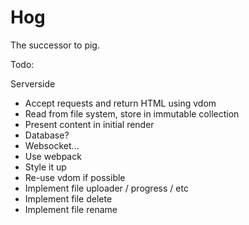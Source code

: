 # Hog

The successor to pig.

Todo:

Serverside
- Accept requests and return HTML using vdom
- Read from file system, store in immutable collection
- Present content in initial render
- Database?
- Websocket...
- Use webpack
- Style it up
- Re-use vdom if possible
- Implement file uploader / progress / etc
- Implement file delete
- Implement file rename
